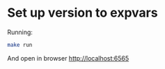 # Set up version to expvars

Running:

```Bash
make run
```

And open in browser [http://localhost:6565](http://localhost:6565)